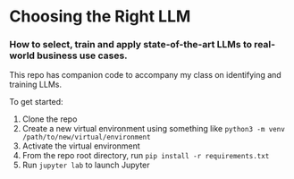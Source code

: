 # Choosing the Right LLM
### How to select, train and apply state-of-the-art LLMs to real-world business use cases.

This repo has companion code to accompany my class on identifying and training LLMs.

To get started:

1. Clone the repo
2. Create a new virtual environment using something like `python3 -m venv /path/to/new/virtual/environment`
3. Activate the virtual environment
4. From the repo root directory, run `pip install -r requirements.txt`
5. Run `jupyter lab` to launch Jupyter
